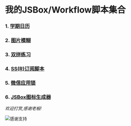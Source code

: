 # 我的JSBox/Workflow脚本集合

### 1. [学期日历](https://jsboxbbs.com/d/86--)

### 2. [图片模糊](https://jsboxbbs.com/d/99--)

### 3. [双拼练习](https://jsboxbbs.com/d/108--)

### 4. [SS(R)订阅脚本](https://jsboxbbs.com/d/110-ss-r)

### 5. [微信应用锁](https://jsboxbbs.com/d/120--/5)

### 6. [JSBox图标生成器](https://jsboxbbs.com/d/135-jsbox)

*欢迎打赏,感谢老板!*

![感谢支持](https://raw.githubusercontent.com/Fndroid/jsbox_script/master/imgs/thankyou.jpg)
